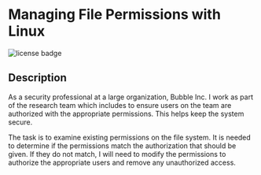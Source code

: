 # Managing File Permissions with Linux

![license badge](https://img.shields.io/badge/license-MIT-brightblue)
    
## Description
As a security professional at a large organization, Bubble Inc. I work as part of the research team which includes to ensure users on the team are authorized with the appropriate permissions. This helps keep the system secure. 

The task is to examine existing permissions on the file system. It is needed to determine if the permissions match the authorization that should be given. If they do not match, I will need to modify the permissions to authorize the appropriate users and remove any unauthorized access.
